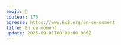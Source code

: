 ```yaml
---
emoji: 🎲
couleur: 176
adresse: https://www.6x8.org/en-ce-moment
titre: En ce moment...
update: 2025-09-01T00:00:00.000Z
---
```

